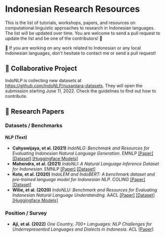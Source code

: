 # Indonesian Research Resources
This is the list of tutorials, workshops, papers, and resources on computational linguistic approaches to research in Indonesian languages. 
The list will be updated over time. You are welcome to send a pull request to update the list and be one of the contributors! 🚀

📌 If you are working on any work related to Indonesian or any local Indonesian languages, don't hesitate to contact me or send a pull request! 

## 🧪 Collaborative Project
IndoNLP is collecting new datasets at https://github.com/IndoNLP/nusantara-datasets. They will open the submission starting June 11, 2022. Check the guidelines to find out how to contribute.

## 📑 Research Papers

### Datasets / Benchmarks
#### NLP (Text)
- <b>Cahyawijaya, et al. (2021)</b> <i>IndoNLG: Benchmark and Resources for Evaluating Indonesian Natural Language Generation</i>. EMNLP <a href="https://aclanthology.org/2021.emnlp-main.699.pdf">[Paper]</a> <a href="https://github.com/IndoNLP/indonlg">[Dataset]</a> <a href="https://huggingface.co/indobenchmark">[Huggingface Models]</a>
- <b>Mahendra, et al. (2021)</b> <i>IndoNLI: A Natural Language Inference Dataset for Indonesian</i>. EMNLP <a href="https://aclanthology.org/2021.emnlp-main.821.pdf">[Paper]</a> <a href="https://github.com/ir-nlp-csui/indonli">[Dataset]</a>
- <b>Koto, et al. (2020)</b> <i>IndoLEM and IndoBERT: A benchmark dataset and pre-trained language model for Indonesian NLP</i>. COLING <a href="https://aclanthology.org/2020.coling-main.66.pdf">[Paper]</a> <a href="https://indolem.github.io/">[Dataset]</a>
- <b>Wilie, et al. (2020)</b> <i>IndoNLU: Benchmark and Resources for Evaluating Indonesian Natural Language Understanding</i>. AACL <a href="https://aclanthology.org/2020.aacl-main.85.pdf">[Paper]</a> <a href="https://github.com/IndoNLP/indonlu">[Dataset]</a> <a href="https://huggingface.co/indobenchmark">[Huggingface Models]</a>

### Position / Survey
- <b>Aji, et al. (2022)</b> <i>One Country, 700+ Languages: NLP Challenges for Underrepresented Languages and Dialects in Indonesia</i>. ACL <a href="https://aclanthology.org/2022.acl-long.500.pdf">[Paper]</a>
